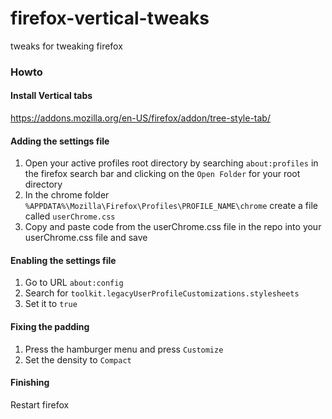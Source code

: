 # firefox-vertical-tweaks
tweaks for tweaking firefox

### Howto

#### Install Vertical tabs
https://addons.mozilla.org/en-US/firefox/addon/tree-style-tab/

#### Adding the settings file
1. Open your active profiles root directory by searching `about:profiles` in the firefox search bar and clicking on the `Open Folder` for your root directory
2. In the chrome folder `%APPDATA%\Mozilla\Firefox\Profiles\PROFILE_NAME\chrome` create a file called `userChrome.css`
3. Copy and paste code from the userChrome.css file in the repo into your userChrome.css file and save

#### Enabling the settings file
1. Go to URL `about:config` 
2. Search for `toolkit.legacyUserProfileCustomizations.stylesheets` 
3. Set it to `true`

#### Fixing the padding
1. Press the hamburger menu and press `Customize`
2. Set the density to `Compact`

#### Finishing
Restart firefox